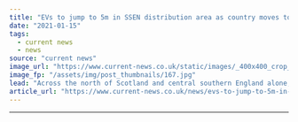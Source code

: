 ```yaml
---
title: "EVs to jump to 5m in SSEN distribution area as country moves to net zero"
date: "2021-01-15"
tags: 
  - current news
  - news
source: "current news"
image_url: "https://www.current-news.co.uk/static/images/_400x400_crop_center-center/EV-charging-and-net-zero-credit-SSEN.jpg"
image_fp: "/assets/img/post_thumbnails/167.jpg"
lead: "​Across the north of Scotland and central southern England alone, the number of electric vehicles (EV) is likely to increase to over 5 million by 2050."
article_url: "https://www.current-news.co.uk/news/evs-to-jump-to-5m-in-ssen-distribution-area-as-country-moves-to-net-zero?utm_source=rss-feeds&utm_medium=rss&utm_campaign=rss"
---
```


---
